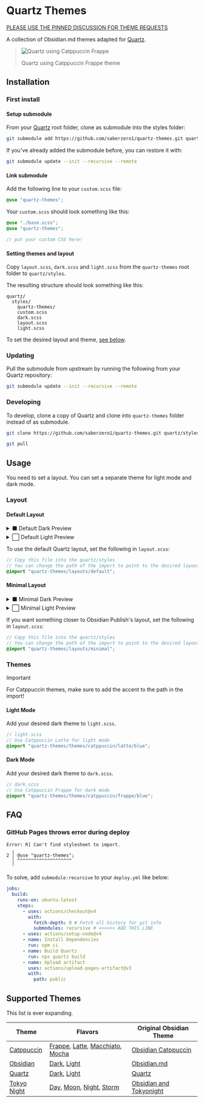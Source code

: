 # Quartz Themes

[PLEASE USE THE PINNED DISCUSSION FOR THEME REQUESTS](https://github.com/saberzero1/quartz-themes/discussions/6)

A collection of Obsidian.md themes adapted for [Quartz](https://github.com/jackyzha0/quartz).

> ![Quartz using Catppuccin Frappe](preview-catppuccin-frappe.png)
>
> Quartz using Catppuccin Frappe theme

## Installation

### First install

#### Setup submodule

From your [Quartz](https://github.com/jackyzha0/quartz) root folder, clone as submodule into the styles folder:

```sh
git submodule add https://github.com/saberzero1/quartz-themes.git quartz/styles/quartz-themes
```

If you've already added the submodule before, you can restore it with:

```sh
git submodule update --init --recursive --remote
```

#### Link submodule

Add the following line to your `custom.scss` file:

```scss
@use "quartz-themes";
```

Your `custom.scss` should look something like this:

```scss
@use "./base.scss";
@use "quartz-themes";

// put your custom CSS here!
```

#### Setting themes and layout

Copy `layout.scss`, `dark.scss` and `light.scss` from the `quartz-themes` root folder to `quartz/styles`.

The resulting structure should look something like this:

```
quartz/
  styles/
    quartz-themes/
    custom.scss
    dark.scss
    layout.scss
    light.scss
```

To set the desired layout and theme, [see below](#usage).

### Updating

Pull the submodule from upstream by running the following from your Quartz repository:

```sh
git submodule update --init --recursive --remote
```

### Developing

To develop, clone a copy of Quartz and clone into `quartz-themes` folder instead of as submodule.

```sh
git clone https://github.com/saberzero1/quartz-themes.git quartz/styles/quartz-themes
```

```sh
git pull
```

## Usage

You need to set a layout. You can set a separate theme for light mode and dark mode.

### Layout

#### Default Layout

<details>
<summary>⬛ Default Dark Preview</summary>
<img src="layouts/default/preview-dark.png" alt="Preview of Default Dark layout"/>
</details>

<details>
<summary>⬜ Default Light Preview</summary>
<img src="layouts/default/preview-light.png" alt="Preview of Default Light layout"/>
</details>

To use the default Quartz layout, set the following in `layout.scss`:

```scss
// Copy this file into the quartz/styles
// You can change the path of the import to point to the desired layout.
@import "quartz-themes/layouts/default";
```

#### Minimal Layout

<details>
<summary>⬛ Minimal Dark Preview</summary>
<img src="layouts/minimal/preview-dark.png" alt="Preview of Minimal Dark layout"/>
</details>

<details>
<summary>⬜ Minimal Light Preview</summary>
<img src="layouts/minimal/preview-light.png" alt="Preview of Minimal Light layout"/>
</details>

If you want something closer to Obsidian Publish's layout, set the following in `layout.scss`:

```scss
// Copy this file into the quartz/styles
// You can change the path of the import to point to the desired layout.
@import "quartz-themes/layouts/minimal";
```

### Themes

> [!IMPORTANT]  
> For Catppuccin themes, make sure to add the accent to the path in the import!

#### Light Mode

Add your desired dark theme to `light.scss`.

```scss
// light.scss
// Use Catppuccin Latte for light mode
@import "quartz-themes/themes/catppuccin/latte/blue";
```

#### Dark Mode

Add your desired dark theme to `dark.scss`.

```scss
// dark.scss
// Use Catppuccin Frappe for dark mode
@import "quartz-themes/themes/catppuccin/frappe/blue";
```

## FAQ

### GitHub Pages throws error during deploy

```
Error: R] Can't find stylesheet to import.
  ╷
2 │ @use "quartz-themes";
  │ ^^^^^^^^^^^^^^^^^^^^
  ╵
```

To solve, add `submodule:recursive` to your `deploy.yml` like below:

```yml
jobs:
  build:
    runs-on: ubuntu-latest
    steps:
      - uses: actions/checkout@v4
        with:
          fetch-depth: 0 # Fetch all history for git info
          submodules: recursive # <<<<<< ADD THIS LINE
      - uses: actions/setup-node@v4
      - name: Install Dependencies
        run: npm ci
      - name: Build Quartz
        run: npx quartz build
      - name: Upload artifact
        uses: actions/upload-pages-artifact@v3
        with:
          path: public
```

## Supported Themes

This list is ever expanding.

| Theme                                       | Flavors                                                                                                                                                                                  | Original Obsidian Theme                                                          |
| ------------------------------------------- | ---------------------------------------------------------------------------------------------------------------------------------------------------------------------------------------- | -------------------------------------------------------------------------------- |
| [Catppuccin](themes/catppuccin/README.md)   | [Frappe](themes/catppuccin/frappe/README.md), [Latte](themes/catppuccin/latte/README.md), [Macchiato](themes/catppuccin/macchiato/README.md), [Mocha](themes/catppuccin/mocha/README.md) | [Obsidian Catppuccin](https://github.com/catppuccin/obsidian)                    |
| [Obsidian](themes/obsidian/README.md)       | [Dark](themes/obsidian/README.md#dark-1), [Light](themes/obsidian/README.md#light-1)                                                                                                     | [Obsidian.md](https://obsidian.md/)                                              |
| [Quartz](themes/quartz/README.md)           | [Dark](themes/quartz/README.md#dark-1), [Light](themes/quartz/README.md#light-1)                                                                                                         | [Quartz](https://github.com/jackyzha0/quartz)                                    |
| [Tokyo Night](themes/tokyo-night/README.md) | [Day](themes/tokyo-night/day/README.md), [Moon](themes/tokyo-night/moon/README.md), [Night](themes/tokyo-night/moon/README.md), [Storm](themes/tokyo-night/storm/README.md)              | [Obsidian and Tokyonight](https://github.com/tcmmichaelb139/obsidian-tokyonight) |

<!--
## Specification

WIP
-->
